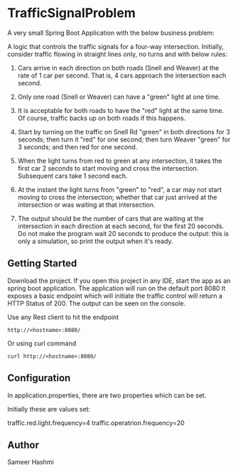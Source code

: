 # TrafficSignalProblem
A very small Spring Boot Application with the below business problem:

A logic that controls the traffic signals for a four-way intersection. 
Initially, consider traffic flowing in straight lines only, no turns and with below rules:

1. Cars arrive in each direction on both roads (Snell and Weaver) at the rate of 1 car per second. That is, 4 cars approach the intersection each second.
 
2. Only one road (Snell or Weaver) can have a "green" light at one time.
 
3. It is acceptable for both roads to have the "red" light at the same time. Of course, traffic backs up on both roads if this happens.
 
4. Start by turning on the traffic on Snell Rd "green" in both directions for 3 seconds; then turn it "red" for one second; then turn Weaver "green" for 3 seconds; and then red for one second.
 
5. When the light turns from red to green at any intersection, it takes the first car 2 seconds to start moving and cross the intersection. Subsequent cars take 1 second each.
 
6. At the instant the light turns from "green" to "red", a car may not start moving to cross the intersection; whether that car just arrived at the intersection or was waiting at that intersection.
 
7. The output should be the number of cars that are waiting at the intersection in each direction at each second, for the first 20 seconds. Do not make the program wait 20 seconds to produce the output: this is only a simulation, so print the output when it's ready.

## Getting Started
Download the project. If you open this project in any IDE, start the app as an spring boot application. 
The application will run on the default port 8080
It exposes a basic endpoint which will initiate the traffic control will return a HTTP Status of 200.
The output can be seen on the console.

Use any Rest client to hit the endpoint
```
http://<hostname>:8080/
```

Or using curl command
```
curl http://<hostname>:8080/
```

## Configuration

In application.properties, there are two properties which can be set.

Initially these are values set:

traffic.red.light.frequency=4
traffic.operatrion.frequency=20

## Author

Sameer Hashmi
